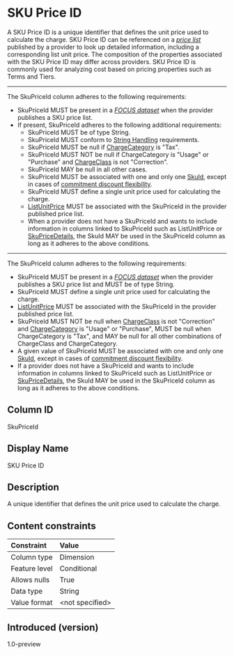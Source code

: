 # SKU Price ID

A SKU Price ID is a unique identifier that defines the unit price used to calculate the charge. SKU Price ID can be referenced on a [*price list*](#glossary:price-list) published by a provider to look up detailed information, including a corresponding list unit price. The composition of the properties associated with the SKU Price ID may differ across providers. SKU Price ID is commonly used for analyzing cost based on pricing properties such as Terms and Tiers.

---
The SkuPriceId column adheres to the following requirements:

* SkuPriceId MUST be present in a [*FOCUS dataset*](#glossary:FOCUS-dataset) when the provider publishes a SKU price list.
* If present, SkuPriceId adheres to the following additional requirements:
  * SkuPriceId MUST be of type String.
  * SkuPriceId MUST conform to [String Handling](#stringhandling) requirements.
  * SkuPriceId MUST be null if [ChargeCategory](#chargecategory) is "Tax".
  * SkuPriceId MUST NOT be null if ChargeCategory is "Usage" or "Purchase" and [ChargeClass](#chargeclass) is not "Correction".
  * SkuPriceId MAY be null in all other cases.
  * SkuPriceId MUST be associated with one and only one [SkuId](#skuid), except in cases of [commitment discount flexibility](#glossary:commitment-discount-flexibility).
  * SkuPriceId MUST define a single unit price used for calculating the charge.
  * [ListUnitPrice](#listunitprice) MUST be associated with the SkuPriceId in the provider published price list.
  * When a provider does not have a SkuPriceId and wants to include information in columns linked to SkuPriceId such as ListUnitPrice or [SkuPriceDetails](#skupricedetails), the SkuId MAY be used in the SkuPriceId column as long as it adheres to the above conditions.

---
The SkuPriceId column adheres to the following requirements:

* SkuPriceId MUST be present in a [*FOCUS dataset*](#glossary:FOCUS-dataset) when the provider publishes a SKU price list and MUST be of type String.
* SkuPriceId MUST define a single unit price used for calculating the charge.
* [ListUnitPrice](#listunitprice) MUST be associated with the SkuPriceId in the provider published price list.
* SkuPriceId MUST NOT be null when [ChargeClass](#chargeclass) is not "Correction" and [ChargeCategory](#chargecategory) is "Usage" or "Purchase", MUST be null when ChargeCategory is "Tax", and MAY be null for all other combinations of ChargeClass and ChargeCategory.
* A given value of SkuPriceId MUST be associated with one and only one [SkuId](#skuid), except in cases of [commitment discount flexibility](#glossary:commitment-discount-flexibility).
* If a provider does not have a SkuPriceId and wants to include information in columns linked to SkuPriceId such as ListUnitPrice or [SkuPriceDetails](#skupricedetails), the SkuId MAY be used in the SkuPriceId column as long as it adheres to the above conditions.

## Column ID

SkuPriceId

## Display Name

SKU Price ID

## Description

A unique identifier that defines the unit price used to calculate the charge.

## Content constraints

| Constraint       | Value          |
| :--------------- | :------------- |
| Column type      | Dimension      |
| Feature level    | Conditional    |
| Allows nulls     | True           |
| Data type        | String         |
| Value format     | \<not specified> |

## Introduced (version)

1.0-preview
